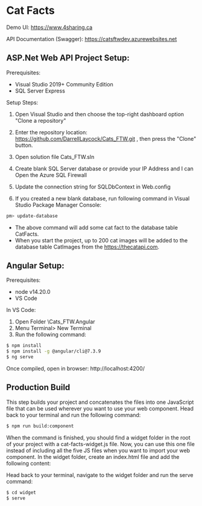 # Cat Facts

Demo UI: https://www.4sharing.ca

API Documentation (Swagger): https://catsftwdev.azurewebsites.net


## ASP.Net Web API Project Setup:
 
 Prerequisites:
 - Visual Studio 2019+ Community Edition
 - SQL Server Express
 
Setup Steps:

1. Open Visual Studio and then choose the top-right dashboard option "Clone a repository"

2. Enter the repository location: https://github.com/DarrellLaycock/Cats_FTW.git , then press the "Clone" button.

3. Open solution file Cats_FTW.sln
 
4. Create blank SQL Server database or provide your IP Address and I can Open the Azure SQL Firewall
 
5. Update the connection string for SQLDbContext in Web.config
 
6. If you created a new blank database, run following command in Visual Studio Package Manager Console:
 
```sh
pm> update-database
```
 
 - The above command will add some cat fact to the database table CatFacts.
 - When you start the project, up to 200 cat images will be added to the database table CatImages from the https://thecatapi.com.
 
 

## Angular Setup:

Prerequisites:
 - node v14.20.0
 - VS Code

In VS Code:
1. Open Folder <Your Project folder>\Cats_FTW.Angular
2. Menu Terminal> New Terminal
3. Run the following command:
```sh
$ npm install
$ npm install -g @angular/cli@7.3.9
$ ng serve
```

Once compiled, open in browser: http://localhost:4200/
 
 ## Production Build

This step builds your project and concatenates the files into one JavaScript file that can be used wherever you want to use your web component. Head back to your terminal and run the following command:

 ```sh
$ npm run build:component
```

When the command is finished, you should find a widget folder in the root of your project with a cat-facts-widget.js file. Now, you can use this one file instead of including all the five JS files when you want to import your web component. In the widget folder, create an index.html file and add the following content:

Head back to your terminal, navigate to the widget folder and run the serve command:

```sh
$ cd widget
$ serve
```

